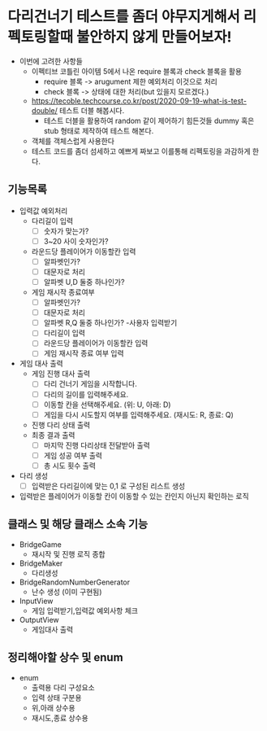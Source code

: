 # 다리건너기 테스트를 좀더 야무지게해서 리펙토링할때 불안하지 않게 만들어보자!
- 이번에 고려한 사항들
  - 이펙티브 코틀린 아이템 5에서 나온 require 블록과 check 블록을 활용
    - require 블록 -> arugument 제한 예외처리 이것으로 처리
    - check 블록 -> 상태에 대한 처리(but 있을지 모르겠다.)
  - https://tecoble.techcourse.co.kr/post/2020-09-19-what-is-test-double/ 테스트 더블 해봅시다. 
    - 테스트 더블을 활용하여 random 같이 제어하기 힘든것들 dummy 혹은 stub 형태로 제작하여 테스트 해본다.
  - 객체를 객체스럽게 사용한다 
  - 테스트 코드를 좀더 섬세하고 예쁘게 짜보고 이를통해 리펙토링을 과감하게 한다.



## 기능목록
- 입력값 예외처리
  - 다리길이 입력
    - [ ] 숫자가 맞는가?
    - [ ] 3~20 사이 숫자인가?
  - 라운드당 플레이어가 이동할칸 입력
    - [ ] 알파벳인가?
    - [ ] 대문자로 처리
    - [ ] 알파벳 U,D 둘중 하나인가? 
  - 게임 재시작 종료여부 
    - [ ] 알파벳인가?
    - [ ] 대문자로 처리
    - [ ] 알파벳 R,Q 둘중 하나인가? 
-사용자 입력받기
    - [ ] 다리길이 입력
    - [ ] 라운드당 플레이어가 이동할칸 입력
    - [ ] 게임 재시작 종료 여부 입력 
- 게임 대사 출력
  - 게임 진행 대사 출력 
    - [ ] 다리 건너기 게임을 시작합니다.
    - [ ] 다리의 길이를 입력해주세요. 
    - [ ] 이동할 칸을 선택해주세요. (위: U, 아래: D)
    - [ ] 게임을 다시 시도할지 여부를 입력해주세요. (재시도: R, 종료: Q)
  - 진행 다리 상태 출력
  - 최종 결과 출력
    - [ ] 마지막 진행 다리상태 전달받아 출력
    - [ ] 게임 성공 여부 출력
    - [ ] 총 시도 횟수 출력
- 다리 생성
  - [ ] 입력받은 다리길이에 맞는 0,1 로 구성된 리스트 생성
- 입력받은 플레이어가 이동할 칸이 이동할 수 있는 칸인지 아닌지 확인하는 로직




## 클래스 및 해당 클래스 소속 기능
- BridgeGame
  - 재시작 및 진행 로직 종합
- BridgeMaker
  - 다리생성
- BridgeRandomNumberGenerator
  - 난수 생성 (이미 구현됨)
- InputView
  - 게임 입력받기,입력값 예외사항 체크
- OutputView
  - 게임대사 출력
## 정리해야할 상수 및 enum
- enum
  - 출력용 다리 구성요소
  - 입력 상태 구분용 
  - 위,아래 상수용
  - 재시도,종료 상수용